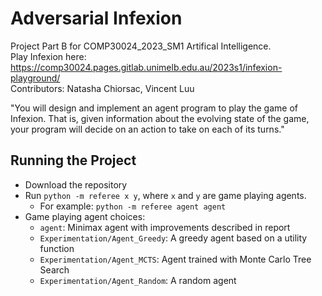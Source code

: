 # Adversarial Infexion

Project Part B for COMP30024_2023_SM1 Artifical Intelligence. \
Play Infexion here: <https://comp30024.pages.gitlab.unimelb.edu.au/2023s1/infexion-playground/> \
Contributors: Natasha Chiorsac, Vincent Luu

"You will design and implement an agent program to play the game of Infexion. That is, given information about the evolving state of the game, your program will decide on an action to take on each of its turns."

## Running the Project

- Download the repository
- Run `python -m referee x y`, where `x` and `y` are game playing agents.
  - For example: `python -m referee agent agent`
- Game playing agent choices:
  - `agent`: Minimax agent with improvements described in report
  - `Experimentation/Agent_Greedy`: A greedy agent based on a utility function
  - `Experimentation/Agent_MCTS`: Agent trained with Monte Carlo Tree Search
  - `Experimentation/Agent_Random`: A random agent
